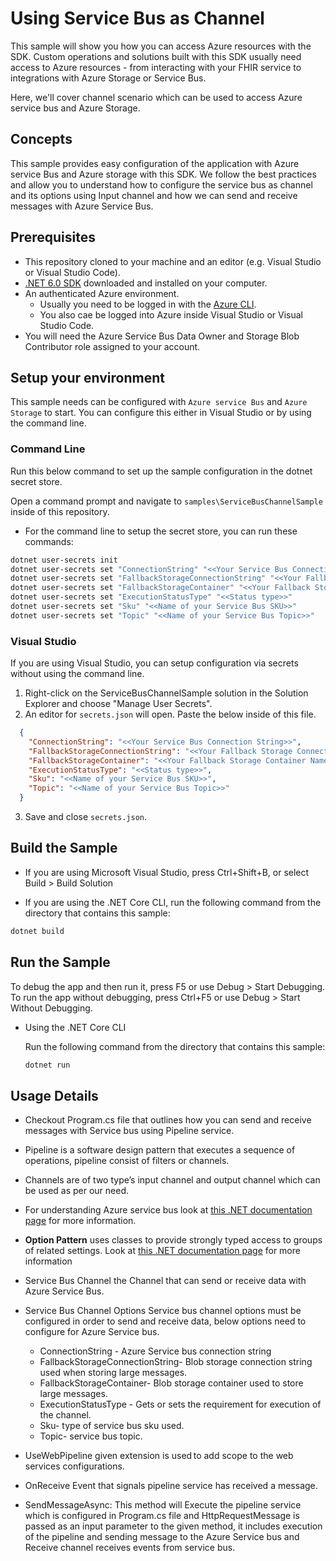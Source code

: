# Using Service Bus as Channel

This sample will show you how you can access Azure resources with the SDK. Custom operations and solutions built with this SDK usually need access to Azure resources - from interacting with your FHIR service to integrations with Azure Storage or Service Bus.

Here, we'll cover channel scenario which can be used to access Azure service bus and Azure Storage.

## Concepts

This sample provides easy configuration of the application with Azure service Bus and Azure storage with this SDK. We follow the best practices and allow you to understand how to configure the service bus as channel and its options using Input channel and how we can send and receive messages with Azure Service Bus. 

## Prerequisites

- This repository cloned to your machine and an editor (e.g. Visual Studio or Visual Studio Code).
- [.NET 6.0 SDK](https://dotnet.microsoft.com/download) downloaded and installed on your computer.
- An authenticated Azure environment.
  - Usually you need to be logged in with the [Azure CLI](https://docs.microsoft.com/cli/azure/).
  - You also cae be logged into Azure inside Visual Studio or Visual Studio Code.
- You will need the Azure Service Bus Data Owner and Storage Blob Contributor role assigned to your account.

## Setup your environment

This sample needs can be configured with `Azure service Bus` and `Azure Storage` to start. You can configure this either in Visual Studio or by using the command line.

### Command Line

Run this below command to set up the sample configuration in the dotnet secret store.

Open a command prompt and navigate to `samples\ServiceBusChannelSample` inside of this repository.
- For the command line to setup the secret store, you can run these commands:

```bash
dotnet user-secrets init
dotnet user-secrets set "ConnectionString" "<<Your Service Bus Connection String>>"
dotnet user-secrets set "FallbackStorageConnectionString" "<<Your Fallback Storage Connection String>>"
dotnet user-secrets set "FallbackStorageContainer" "<<Your Fallback Storage Container Name>>"
dotnet user-secrets set "ExecutionStatusType" "<<Status type>>"
dotnet user-secrets set "Sku" "<<Name of your Service Bus SKU>>"
dotnet user-secrets set "Topic" "<<Name of your Service Bus Topic>>"
```

### Visual Studio

If you are using Visual Studio, you can setup configuration via secrets without using the command line.

 1. Right-click on the ServiceBusChannelSample solution in the Solution Explorer and choose "Manage User Secrets".
 2. An editor for `secrets.json` will open. Paste the below inside of this file.

```json
  {
    "ConnectionString": "<<Your Service Bus Connection String>>",
    "FallbackStorageConnectionString": "<<Your Fallback Storage Connection String>>",
    "FallbackStorageContainer": "<<Your Fallback Storage Container Name>>",
    "ExecutionStatusType": "<<Status type>>",
    "Sku": "<<Name of your Service Bus SKU>>",
    "Topic": "<<Name of your Service Bus Topic>>"
  }
```

3. Save and close `secrets.json`.

## Build the Sample 

- If you are using Microsoft Visual Studio, press Ctrl+Shift+B, or select Build > Build Solution 

- If you are using the .NET Core CLI, run the following command from the directory that contains this sample: 

```bash
dotnet build
```

## Run the Sample 

To debug the app and then run it, press F5 or use Debug > Start Debugging. To run the app without debugging, press Ctrl+F5 or use Debug > Start Without Debugging. 

- Using the .NET Core CLI 

    Run the following command from the directory that contains this sample: 

    ```bash
    dotnet run
    ```

## Usage Details 

- Checkout Program.cs file that outlines how you can send and receive messages with Service bus using Pipeline service. 
- Pipeline is a software design pattern that executes a sequence of operations, pipeline consist of filters or channels. 
- Channels are of two type’s input channel and output channel which can be used as per our need. 
- For understanding Azure service bus look at [this .NET documentation page](https://docs.microsoft.com/en-us/azure/service-bus-messaging/service-bus-messaging-overview ) for more information. 
- **Option Pattern** uses classes to provide strongly typed access to groups of related settings. Look at [this .NET documentation page](https://docs.microsoft.com/en-us/aspnet/core/fundamentals/configuration/options?view=aspnetcore-6.0) for more information
- Service Bus Channel the Channel that can send or receive data with Azure Service Bus. 
- Service Bus Channel Options Service bus channel options must be configured in order to send and receive data, below options need to configure for Azure Service bus. 
    - ConnectionString - Azure Service bus connection string 
    - FallbackStorageConnectionString- Blob storage connection string used when storing large messages. 
    - FallbackStorageContainer- Blob storage container used to store large messages. 
    - ExecutionStatusType - Gets or sets the requirement for execution of the channel. 
    - Sku- type of service bus sku used. 
    - Topic- service bus topic. 

- UseWebPipeline given extension is used to add scope to the web services configurations. 
- OnReceive Event that signals pipeline service has received a message. 
- SendMessageAsync: This method will Execute the pipeline service which is configured in Program.cs file and HttpRequestMessage is passed as an input parameter to the given method, it includes execution of the pipeline and sending message to the Azure Service bus and Receive channel receives events from service bus.
